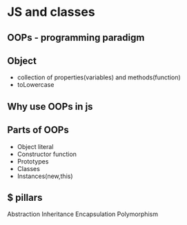 # JS and classes

## OOPs - programming paradigm

## Object
- collection of properties(variables) and methods(function)
- toLowercase

## Why use OOPs in js


## Parts of OOPs
- Object literal
- Constructor function
- Prototypes
- Classes
- Instances(new,this)

## $ pillars
Abstraction
Inheritance
Encapsulation
Polymorphism
